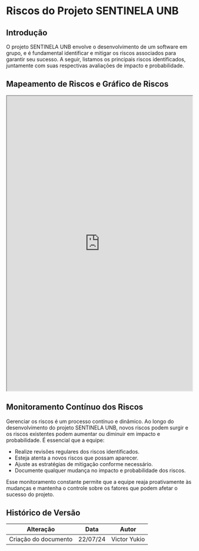 # Riscos do Projeto SENTINELA UNB

## Introdução

O projeto SENTINELA UNB envolve o desenvolvimento de um software em grupo, e é fundamental identificar e mitigar os riscos associados para garantir seu sucesso. A seguir, listamos os principais riscos identificados, juntamente com suas respectivas avaliações de impacto e probabilidade.

## Mapeamento de Riscos e Gráfico de Riscos

<iframe src="https://docs.google.com/spreadsheets/d/e/2PACX-1vT7ethZ1hSzKNrToeOfmUiTKlLwZjisaoQi_PB8_a8ReuDih-tQqCrDybDKgn1J-CfN4mPCzX41yMi3/pubhtml?widget=true&amp;headers=false" width="100%" height="800"></iframe>

## Monitoramento Contínuo dos Riscos
Gerenciar os riscos é um processo contínuo e dinâmico. Ao longo do desenvolvimento do projeto SENTINELA UNB, novos riscos podem surgir e os riscos existentes podem aumentar ou diminuir em impacto e probabilidade. É essencial que a equipe:

- Realize revisões regulares dos riscos identificados.
- Esteja atenta a novos riscos que possam aparecer.
- Ajuste as estratégias de mitigação conforme necessário.
- Documente qualquer mudança no impacto e probabilidade dos riscos.

Esse monitoramento constante permite que a equipe reaja proativamente às mudanças e mantenha o controle sobre os fatores que podem afetar o sucesso do projeto.

## Histórico de Versão

| Alteração            | Data     | Autor        |
|----------------------|----------|--------------|
| Criação do documento | 22/07/24 | Victor Yukio |